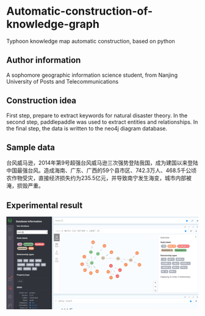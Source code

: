 # Automatic-construction-of-knowledge-graph
Typhoon knowledge map automatic construction, based on python
## Author information
A sophomore geographic information science student, from Nanjing University of Posts and Telecommunications
## Construction idea
First step, prepare to extract keywords for natural disaster theory. In the second step, paddlepaddle was used to extract entities and relationships. In the final step, the data is written to the neo4j diagram database.
## Sample data
台风威马逊，2014年第9号超强台风威马逊三次强势登陆我国，成为建国以来登陆中国最强台风。造成海南、广东、广西的59个县市区、742.3万人、468.5千公顷农作物受灾，直接经济损失约为235.5亿元，并导致南宁发生海变，城市内部被淹，损毁严重。
## Experimental result
![result](https://github.com/xichengchangjinglu/Automatic-construction-of-knowledge-graph/blob/main/img/result.png "experiment result")